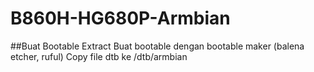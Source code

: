 # B860H-HG680P-Armbian

##Buat Bootable
Extract
Buat bootable dengan bootable maker (balena etcher, ruful)
Copy file dtb ke /dtb/armbian
